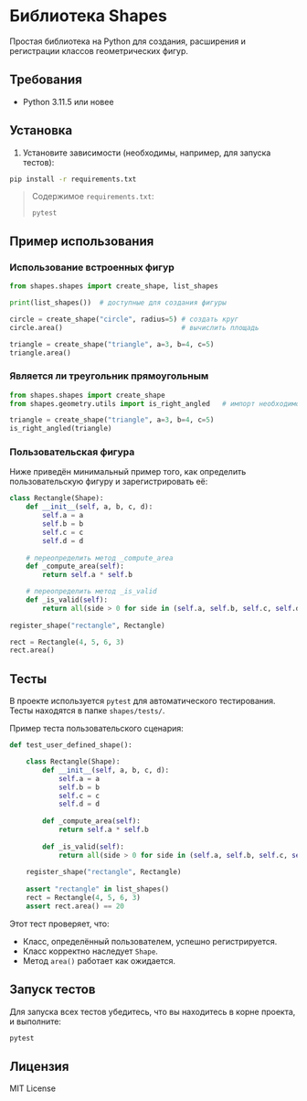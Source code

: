 # Библиотека Shapes

Простая библиотека на Python для создания, расширения и регистрации классов геометрических фигур.

## Требования

- Python 3.11.5 или новее

## Установка

1. Установите зависимости (необходимы, например, для запуска тестов):

```bash
pip install -r requirements.txt
```

> Содержимое `requirements.txt`:
> ```
> pytest
> ```

## Пример использования


### Использование встроенных фигур

```python
from shapes.shapes import create_shape, list_shapes

print(list_shapes())  # доступные для создания фигуры

circle = create_shape("circle", radius=5) # создать круг
circle.area()                             # вычислить площадь

triangle = create_shape("triangle", a=3, b=4, c=5)
triangle.area()
```

### Является ли треугольник прямоугольным

```python
from shapes.shapes import create_shape
from shapes.geometry.utils import is_right_angled   # импорт необходимой функции

triangle = create_shape("triangle", a=3, b=4, c=5)
is_right_angled(triangle)                           
```

### Пользовательская фигура

Ниже приведён минимальный пример того, как определить пользовательскую фигуру и зарегистрировать её:

```python
class Rectangle(Shape):
    def __init__(self, a, b, c, d):
        self.a = a
        self.b = b
        self.c = c
        self.d = d 
    
    # переопределить метод _compute_area
    def _compute_area(self):
        return self.a * self.b 

    # переопределить метод _is_valid
    def _is_valid(self):
        return all(side > 0 for side in (self.a, self.b, self.c, self.d))
        
register_shape("rectangle", Rectangle)

rect = Rectangle(4, 5, 6, 3)
rect.area()
```

## Тесты

В проекте используется `pytest` для автоматического тестирования. Тесты находятся в папке `shapes/tests/`.

Пример теста пользовательского сценария:

```python
def test_user_defined_shape():

    class Rectangle(Shape):
        def __init__(self, a, b, c, d):
            self.a = a
            self.b = b
            self.c = c
            self.d = d 
            
        def _compute_area(self):
            return self.a * self.b 
        
        def _is_valid(self):
            return all(side > 0 for side in (self.a, self.b, self.c, self.d))
        
    register_shape("rectangle", Rectangle)
    
    assert "rectangle" in list_shapes()
    rect = Rectangle(4, 5, 6, 3)
    assert rect.area() == 20
```

Этот тест проверяет, что:

- Класс, определённый пользователем, успешно регистрируется.
- Класс корректно наследует `Shape`.
- Метод `area()` работает как ожидается.

## Запуск тестов

Для запуска всех тестов убедитесь, что вы находитесь в корне проекта, и выполните:

```bash
pytest
```

## Лицензия

MIT License